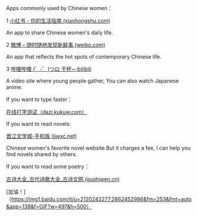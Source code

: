 Apps commonly used by Chinese women：

1 [小红书 - 你的生活指南 (xiaohongshu.com)](https://www.xiaohongshu.com/explore)

An app to share Chinese women's daily life.

2 [微博 – 随时随地发现新鲜事 (weibo.com)](https://weibo.com/)

An app that reflects the hot spots of contemporary Chinese life.

3 [哔哩哔哩 (゜-゜)つロ 干杯~-bilibili](https://www.bilibili.com/)

A video site where young people gather, You can also watch Japanese anime.

If you want to type faster：

[在线打字测试（dazi.kukuw.com）](https://dazi.kukuw.com/)

If you want to read novels:

[晋江文学城-手机版 (jjwxc.net)](https://m.jjwxc.net/)

Chinese women's favorite novel website.But it charges a fee, I can help you find novels shared by others.

If you want to read some poetry：

[古诗大全_古代诗歌大全_古诗文网 (gushiwen.cn)](https://www.gushiwen.cn/gushi/)

[加油！]（https://img1.baidu.com/it/u=2120242277,2862452986&fm=253&fmt=auto&app=138&f=GIF?w=497&h=500）

